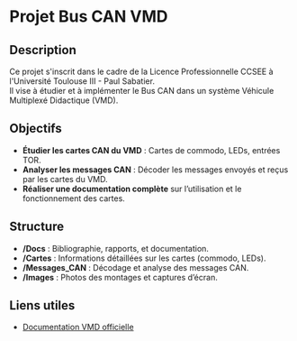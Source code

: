 # Projet Bus CAN VMD

## Description
Ce projet s'inscrit dans le cadre de la Licence Professionnelle CCSEE à l'Université Toulouse III - Paul Sabatier.  
Il vise à étudier et à implémenter le Bus CAN dans un système Véhicule Multiplexé Didactique (VMD).  

## Objectifs
- **Étudier les cartes CAN du VMD** : Cartes de commodo, LEDs, entrées TOR.
- **Analyser les messages CAN** : Décoder les messages envoyés et reçus par les cartes du VMD.
- **Réaliser une documentation complète** sur l’utilisation et le fonctionnement des cartes.

## Structure
- **/Docs** : Bibliographie, rapports, et documentation.
- **/Cartes** : Informations détaillées sur les cartes (commodo, LEDs).
- **/Messages_CAN** : Décodage et analyse des messages CAN.
- **/Images** : Photos des montages et captures d’écran.

## Liens utiles
- [Documentation VMD officielle](http://www.didalab-didactique.fr/site/materiel/FR-categorie-44-produit-267.html)
